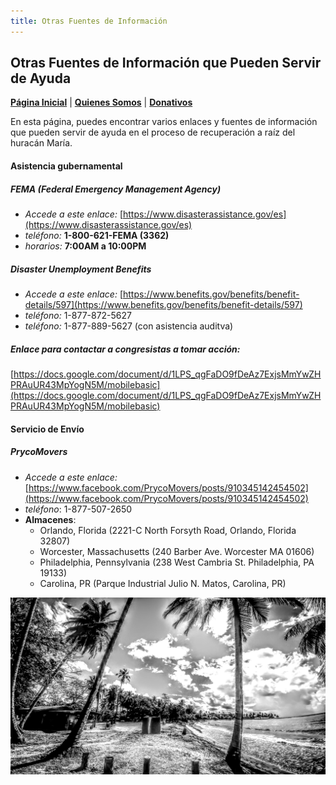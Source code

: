 ```yaml
---
title: Otras Fuentes de Información
---  
```


## Otras Fuentes de Información que Pueden Servir de Ayuda

[**Página Inicial**](https://friveramariani.github.io/suresteselevanta) | [**Quienes Somos**](https://friveramariani.github.io/suresteselevanta/about) | [**Donativos**](https://friveramariani.github.io/suresteselevanta/donativos) 

En esta página, puedes encontrar varios enlaces y fuentes de información que pueden servir de ayuda en el proceso de recuperación a raíz del huracán María. 

#### Asistencia gubernamental
##### *FEMA (Federal Emergency Management Agency)*
- *Accede a este enlace:* [https://www.disasterassistance.gov/es](https://www.disasterassistance.gov/es)
- *teléfono:* **1-800-621-FEMA (3362)**
- *horarios:* **7:00AM a 10:00PM**

##### *Disaster Unemployment Benefits*
- *Accede a este enlace:* [https://www.benefits.gov/benefits/benefit-details/597](https://www.benefits.gov/benefits/benefit-details/597)
- *teléfono:* 1-877-872-5627
- *teléfono:* 1-877-889-5627 (con asistencia auditva)

##### *Enlace para contactar a congresistas a tomar acción:*

[https://docs.google.com/document/d/1LPS_qgFaDO9fDeAz7ExjsMmYwZHPRAuUR43MpYogN5M/mobilebasic](https://docs.google.com/document/d/1LPS_qgFaDO9fDeAz7ExjsMmYwZHPRAuUR43MpYogN5M/mobilebasic)

#### Servicio de Envío
##### *PrycoMovers*
- *Accede a este enlace:* [https://www.facebook.com/PrycoMovers/posts/910345142454502](https://www.facebook.com/PrycoMovers/posts/910345142454502)
- *teléfono*: 1-877-507-2650
- **Almacenes**:
	+ Orlando, Florida (2221-C North Forsyth Road, Orlando, Florida 32807)
	+ Worcester, Massachusetts (240 Barber Ave. Worcester MA 01606)
	+ Philadelphia, Pennsylvania (238 West Cambria St. Philadelphia, PA 19133)
	+ Carolina, PR (Parque Industrial Julio N. Matos, Carolina, PR)

<img src="images/PSX_20170730_130417.jpg" alt="hi" class="inline"/>
